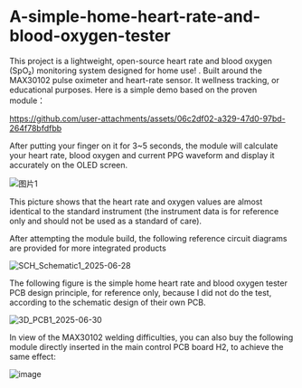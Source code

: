 # A-simple-home-heart-rate-and-blood-oxygen-tester
This project is a lightweight, open-source heart rate and blood oxygen (SpO₂) monitoring system designed for home use!
. Built around the MAX30102 pulse oximeter and heart-rate sensor. It wellness tracking, or educational purposes. 
Here is a simple demo based on the proven module：

https://github.com/user-attachments/assets/06c2df02-a329-47d0-97bd-264f78bfdfbb


After putting your finger on it for 3~5 seconds, the module will calculate your heart rate, blood oxygen and current PPG waveform and display it accurately on the OLED screen.

![图片1](https://github.com/user-attachments/assets/e1a95326-4c1d-44dd-8dff-f165ce495931)

This picture shows that the heart rate and oxygen values are almost identical to the standard instrument (the instrument data is for reference only and should not be used as a standard of care).

After attempting the module build, the following reference circuit diagrams are provided for more integrated products


![SCH_Schematic1_2025-06-28](https://github.com/user-attachments/assets/3ef80611-16f7-41df-93eb-630e33a77d05)


The following figure is the simple home heart rate and blood oxygen tester PCB design principle, for reference only, because I did not do the test, according to the schematic design of their own PCB.

![3D_PCB1_2025-06-30](https://github.com/user-attachments/assets/a09e9e28-e892-43be-9bce-747fc7d6bca3)

In view of the MAX30102 welding difficulties, you can also buy the following module directly inserted in the main control PCB board H2, to achieve the same effect:

![image](https://github.com/user-attachments/assets/c962eb44-4612-4fa3-ac83-c5ce46484f18)

